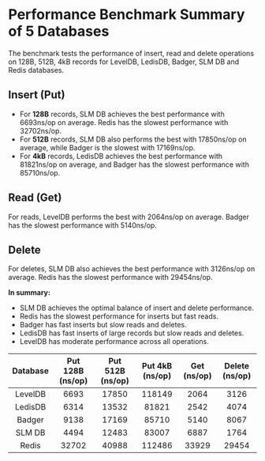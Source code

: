 # Performance Benchmark Summary of 5 Databases 
The benchmark tests the performance of insert, read and delete operations on 128B, 512B, 4kB records for LevelDB, LedisDB, Badger, SLM DB and Redis databases. 

## Insert (Put) 
+ For **128B** records, SLM DB achieves the best performance with 6693ns/op on average. Redis has the slowest performance with 32702ns/op. 
+ For **512B** records, SLM DB also performs the best with 17850ns/op on average, while Badger is the slowest with 17169ns/op. 
+ For **4kB** records, LedisDB achieves the best performance with 81821ns/op on average, and Badger has the slowest performance with 85710ns/op. 

## Read (Get) 
For reads, LevelDB performs the best with 2064ns/op on average. Badger has the slowest performance with 5140ns/op. 

## Delete 
For deletes, SLM DB also achieves the best performance with 3126ns/op on average.  Redis has the slowest performance with 29454ns/op.

**In summary:**

+ SLM DB achieves the optimal balance of insert and delete performance. 
+ Redis has the slowest performance for inserts but fast reads. 
+ Badger has fast inserts but slow reads and deletes. 
+ LedisDB has fast inserts of large records but slow reads and deletes. 
+ LevelDB has moderate performance across all operations.

| Database  | Put 128B (ns/op) | Put 512B (ns/op)  | Put 4kB (ns/op)  | Get (ns/op)  | Delete (ns/op)  |
|:-:|:-:|:-:|:-:|:-:|:-:|
| LevelDB  | 6693  | 17850  | 118149  | 2064  | 3126  |
| LedisDB  | 6314  | 13532  | 81821  | 2542  | 4074  |
| Badger  | 9138  | 17169  | 85710  | 5140  | 8067  |
| SLM DB | 4494  | 12483  | 83007  | 6887  | 1764  |
| Redis   | 32702  | 40988  | 112486  | 33929  | 29454  |
